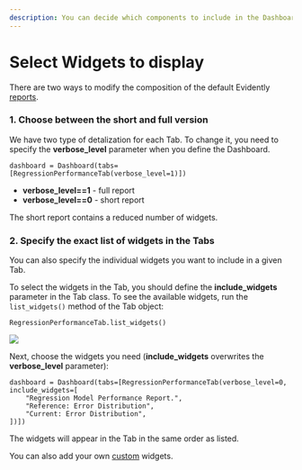 ```yaml
---
description: You can decide which components to include in the Dashboards or HTML Reports.
---
```


# Select Widgets to display

There are two ways to modify the composition of the default Evidently [reports](../../reports/ "mention").

### 1. Choose between the short and full version&#x20;

We have two type of detalization for each Tab. To change it, you need to specify the **verbose\_level** parameter when you define the Dashboard.

```
dashboard = Dashboard(tabs=[RegressionPerformanceTab(verbose_level=1)])
```

* **verbose\_level==1** - full report
* **verbose\_level==0** - short report&#x20;

The short report contains a reduced number of widgets.&#x20;

### 2. Specify the exact list of widgets in the Tabs

You can also specify the individual widgets you want to include in a given Tab.&#x20;

To select the widgets in the Tab, you should define the **include\_widgets** parameter in the Tab class. To see the available widgets, run the `list_widgets()` method of the Tab object:

```
RegressionPerformanceTab.list_widgets()
```

![](<../../.gitbook/assets/image (10).png>)

Next, choose the widgets you need (**include\_widgets** overwrites the **verbose\_level** parameter):

```
dashboard = Dashboard(tabs=[RegressionPerformanceTab(verbose_level=0, include_widgets=[
    "Regression Model Performance Report.",
    "Reference: Error Distribution",
    "Current: Error Distribution",
])])
```

The widgets will appear in the Tab in the same order as listed.

You can also add your own [custom](add-a-custom-widget-or-tab.md) widgets.
